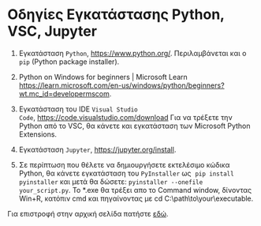 
# Οδηγίες Εγκατάστασης Python, VSC, Jupyter

1. Eγκατάσταση `Python`, https://www.python.org/. Περιλαμβάνεται και ο `pip` (Python package installer).

1. Python on Windows for beginners | Microsoft Learn  https://learn.microsoft.com/en-us/windows/python/beginners?wt.mc_id=developermscom.

1. Εγκατάσταση του IDE `Visual Studio Code`, https://code.visualstudio.com/download 
Για να τρέξετε την Python από το VSC, θα κάνετε και εγκατάσταση των Microsoft Python Extensions.

1. Εγκατάσταση `Jupyter`, https://jupyter.org/install.

1. Σε περίπτωση που θέλετε να δημιουργήσετε εκτελέσιμο κώδικα Python, θα κάνετε εγκατάσταση του `PyInstaller` ως 
`pip install pyinstaller` και μετά θα δώσετε: `pyinstaller --onefile your_script.py`. To *.exe θα τρέξει απο το Command window, δίνοντας Win+R, κατόπιν cmd και πηγαίνοντας με cd C:\path\to\your\executable.


 Για επιστροφή στην αρχική σελίδα πατήστε [εδώ](README.md).
